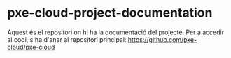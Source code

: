 # pxe-cloud-project-documentation
Aquest és el repositori on hi ha la documentació del projecte. Per a accedir al codi, s'ha d'anar al repositori principal: https://github.com/pxe-cloud/pxe-cloud
